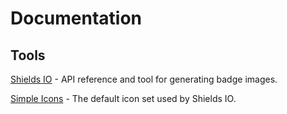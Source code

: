 # Documentation

## Tools

[Shields IO] - API reference and tool for generating badge images.

[Simple Icons] - The default icon set used by Shields IO.

[shields io]: https://shields.io/
[simple icons]: https://simpleicons.org/
